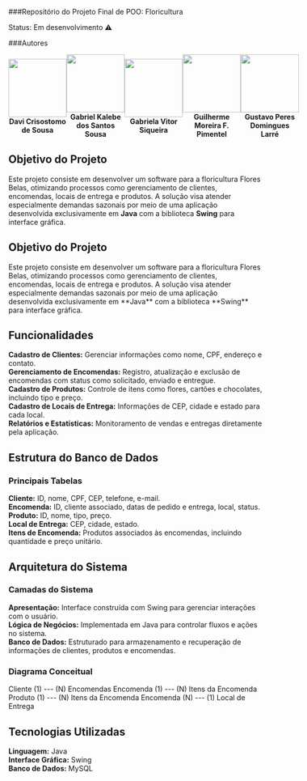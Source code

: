 ###Repositório do Projeto Final de POO: Floricultura 


Status: Em desenvolvimento ⚠️



###Autores

<div style="display: flex; justify-content: space-around; align-items: center; text-align: center;">
    <div>
        <img src="https://avatars.githubusercontent.com/u/124272180?v=4" width="115">
        <br><strong>Davi Crisostomo de Sousa</strong>
    </div>
    <div>
        <img src="https://avatars.githubusercontent.com/u/111618683?s=400&u=5e315cba13d4aae69d6fac477a474725ca7b4613&v=4" width="115">
        <br><strong>Gabriel Kalebe dos Santos Sousa</strong>
    </div>
    <div>
        <img src="https://avatars.githubusercontent.com/u/127972306?v=4" width="115">
        <br><strong>Gabriela Vitor Siqueira</strong>
    </div>
    <div>
        <img src="https://avatars.githubusercontent.com/u/163136936?v=4" width="115">
        <br><strong>Guilherme Moreira F. Pimentel</strong>
    </div>
    <div>
        <img src="https://avatars.githubusercontent.com/u/142953027?v=4" width="115">
        <br><strong>Gustavo Peres Domingues Larré</strong>
    </div>
</div>

<div>
    <h2><strong>Objetivo do Projeto</strong></h2>
    <p>
        Este projeto consiste em desenvolver um software para a floricultura Flores Belas, 
        otimizando processos como gerenciamento de clientes, encomendas, locais de entrega e produtos. 
        A solução visa atender especialmente demandas sazonais por meio de uma aplicação desenvolvida exclusivamente 
        em <strong>Java</strong> com a biblioteca <strong>Swing</strong> para interface gráfica.
    </p>

   ## **Objetivo do Projeto**

<p>Este projeto consiste em desenvolver um software para a floricultura Flores Belas,  
otimizando processos como gerenciamento de clientes, encomendas, locais de entrega e produtos.  
A solução visa atender especialmente demandas sazonais por meio de uma aplicação desenvolvida exclusivamente  
em **Java** com a biblioteca **Swing** para interface gráfica.</p>

## **Funcionalidades**

**Cadastro de Clientes:** Gerenciar informações como nome, CPF, endereço e contato.  
**Gerenciamento de Encomendas:** Registro, atualização e exclusão de encomendas com status como solicitado, enviado e entregue.  
**Cadastro de Produtos:** Controle de itens como flores, cartões e chocolates, incluindo tipo e preço.  
**Cadastro de Locais de Entrega:** Informações de CEP, cidade e estado para cada local.  
**Relatórios e Estatísticas:** Monitoramento de vendas e entregas diretamente pela aplicação.

## **Estrutura do Banco de Dados**

### **Principais Tabelas**

**Cliente:** ID, nome, CPF, CEP, telefone, e-mail.  
**Encomenda:** ID, cliente associado, datas de pedido e entrega, local, status.  
**Produto:** ID, nome, tipo, preço.  
**Local de Entrega:** CEP, cidade, estado.  
**Itens de Encomenda:** Produtos associados às encomendas, incluindo quantidade e preço unitário.

## **Arquitetura do Sistema**

### **Camadas do Sistema**

**Apresentação:** Interface construída com Swing para gerenciar interações com o usuário.  
**Lógica de Negócios:** Implementada em Java para controlar fluxos e ações no sistema.  
**Banco de Dados:** Estruturado para armazenamento e recuperação de informações de clientes, produtos e encomendas.

### **Diagrama Conceitual**

<p>Cliente (1) --- (N) Encomendas
Encomenda (1) --- (N) Itens da Encomenda
Produto (1) --- (N) Itens da Encomenda
Encomenda (N) --- (1) Local de Entrega
</p>



## **Tecnologias Utilizadas**

**Linguagem:** Java  
**Interface Gráfica:** Swing  
**Banco de Dados:** MySQL  


</div>


